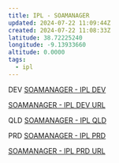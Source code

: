 ```yaml
---
title: IPL - SOAMANAGER
updated: 2024-07-22 11:09:44Z
created: 2024-07-22 11:08:33Z
latitude: 38.72225240
longitude: -9.13933660
altitude: 0.0000
tags:
  - ipl
---
```

DEV
[SOAMANAGER - IPL DEV](https://192.168.1.98:8001/sap/bc/webdynpro/sap/appl_soap_management?sap-language)

[SOAMANAGER - IPL DEV URL](http://saperpdev.ipl.pt:8000/sap/bc/webdynpro/sap/appl_soap_management?sap-language=EN)


QLD
[SOAMANAGER - IPL QLD](https://192.168.1.103:8100/sap/bc/webdynpro/sap/appl_soap_management?sap-language)



PRD
[SOAMANAGER - IPL PRD](https://192.168.1.100:8100/sap/bc/webdynpro/sap/appl_soap_management?sap-language)

[SOAMANAGER - IPL PRD URL](https://saperpprd.ipl.pt:8100/sap/bc/webdynpro/sap/appl_soap_management)